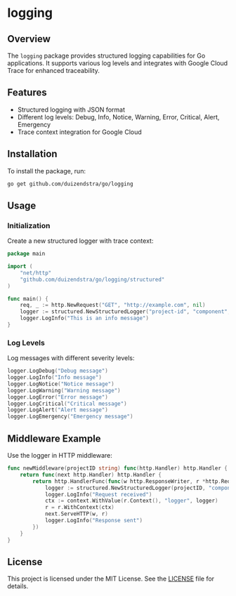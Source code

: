 
# logging

## Overview
The `logging` package provides structured logging capabilities for Go applications. It supports various log levels and integrates with Google Cloud Trace for enhanced traceability.

## Features
- Structured logging with JSON format
- Different log levels: Debug, Info, Notice, Warning, Error, Critical, Alert, Emergency
- Trace context integration for Google Cloud

## Installation
To install the package, run:
```sh
go get github.com/duizendstra/go/logging
```

## Usage

### Initialization
Create a new structured logger with trace context:
```go
package main

import (
    "net/http"
    "github.com/duizendstra/go/logging/structured"
)

func main() {
    req, _ := http.NewRequest("GET", "http://example.com", nil)
    logger := structured.NewStructuredLogger("project-id", "component", req)
    logger.LogInfo("This is an info message")
}
```

### Log Levels
Log messages with different severity levels:
```go
logger.LogDebug("Debug message")
logger.LogInfo("Info message")
logger.LogNotice("Notice message")
logger.LogWarning("Warning message")
logger.LogError("Error message")
logger.LogCritical("Critical message")
logger.LogAlert("Alert message")
logger.LogEmergency("Emergency message")
```

## Middleware Example
Use the logger in HTTP middleware:
```go
func newMiddleware(projectID string) func(http.Handler) http.Handler {
    return func(next http.Handler) http.Handler {
        return http.HandlerFunc(func(w http.ResponseWriter, r *http.Request) {
            logger := structured.NewStructuredLogger(projectID, "component", r)
            logger.LogInfo("Request received")
            ctx := context.WithValue(r.Context(), "logger", logger)
            r = r.WithContext(ctx)
            next.ServeHTTP(w, r)
            logger.LogInfo("Response sent")
        })
    }
}
```

## License
This project is licensed under the MIT License. See the [LICENSE](LICENSE) file for details.
